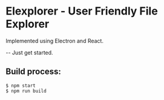 # Elexplorer - User Friendly File Explorer

Implemented using Electron and React.

-- Just get started.

## Build process:

    $ npm start
    $ npm run build


